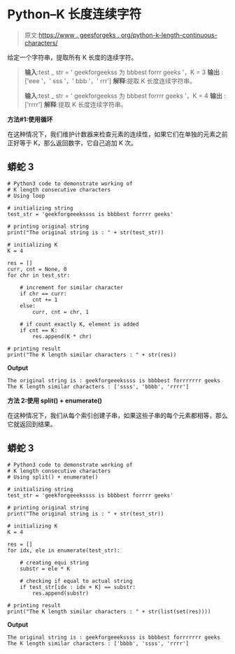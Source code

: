 # Python–K 长度连续字符

> 原文:[https://www . geesforgeks . org/python-k-length-continuous-characters/](https://www.geeksforgeeks.org/python-k-length-consecutive-characters/)

给定一个字符串，提取所有 K 长度的连续字符。

> **输入**:test _ str = ' geekforgeekss 为 bbbest forrr geeks '，K = 3
> **输出** : ['eee '，' sss '，' bbb '，' rrr']
> **解释**:提取 K 长度连续字符串。
> 
> **输入**:test _ str = ' geekforgeekss 为 bbbest forrrr geeks '，K = 4
> **输出** : ['rrrr']
> **解释**:提取 K 长度连续字符串。

**方法#1:使用循环**

在这种情况下，我们维护计数器来检查元素的连续性，如果它们在单独的元素之前正好等于 K，那么返回数字，它自己追加 K 次。

## 蟒蛇 3

```
# Python3 code to demonstrate working of 
# K length consecutive characters
# Using loop

# initializing string
test_str = 'geekforgeeekssss is bbbbest forrrr geeks'

# printing original string
print("The original string is : " + str(test_str))

# initializing K 
K = 4

res = []
curr, cnt = None, 0
for chr in test_str:

    # increment for similar character
    if chr == curr:
        cnt += 1
    else:
        curr, cnt = chr, 1

    # if count exactly K, element is added
    if cnt == K:
        res.append(K * chr)

# printing result 
print("The K length similar characters : " + str(res)) 
```

**Output**

```
The original string is : geekforgeeekssss is bbbbest forrrrrrr geeks
The K length similar characters : ['ssss', 'bbbb', 'rrrr']

```

**方法 2:使用 split() + enumerate()**

在这种情况下，我们从每个索引创建子串，如果这些子串的每个元素都相等，那么它就返回到结果。

## 蟒蛇 3

```
# Python3 code to demonstrate working of 
# K length consecutive characters
# Using split() + enumerate()

# initializing string
test_str = 'geekforgeeekssss is bbbbest forrrr geeks'

# printing original string
print("The original string is : " + str(test_str))

# initializing K 
K = 4

res = []
for idx, ele in enumerate(test_str):

    # creating equi string 
    substr = ele * K

    # checking if equal to actual string 
    if test_str[idx : idx + K] == substr:
        res.append(substr)

# printing result 
print("The K length similar characters : " + str(list(set(res)))) 
```

**Output**

```
The original string is : geekforgeeekssss is bbbbest forrrrrrr geeks
The K length similar characters : ['bbbb', 'ssss', 'rrrr']

```